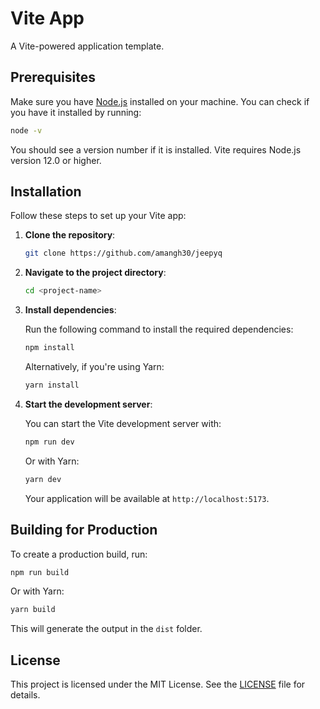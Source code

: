 # Vite App

A Vite-powered application template.

## Prerequisites

Make sure you have [Node.js](https://nodejs.org/) installed on your machine. You can check if you have it installed by running:

```bash
node -v
```

You should see a version number if it is installed. Vite requires Node.js version 12.0 or higher.

## Installation

Follow these steps to set up your Vite app:

1. **Clone the repository**:

   ```bash
   git clone https://github.com/amangh30/jeepyq
   ```

2. **Navigate to the project directory**:

   ```bash
   cd <project-name>
   ```

3. **Install dependencies**:

   Run the following command to install the required dependencies:

   ```bash
   npm install
   ```

   Alternatively, if you're using Yarn:

   ```bash
   yarn install
   ```

4. **Start the development server**:

   You can start the Vite development server with:

   ```bash
   npm run dev
   ```

   Or with Yarn:

   ```bash
   yarn dev
   ```

   Your application will be available at `http://localhost:5173`.

## Building for Production

To create a production build, run:

```bash
npm run build
```

Or with Yarn:

```bash
yarn build
```

This will generate the output in the `dist` folder.

## License

This project is licensed under the MIT License. See the [LICENSE](LICENSE) file for details.
